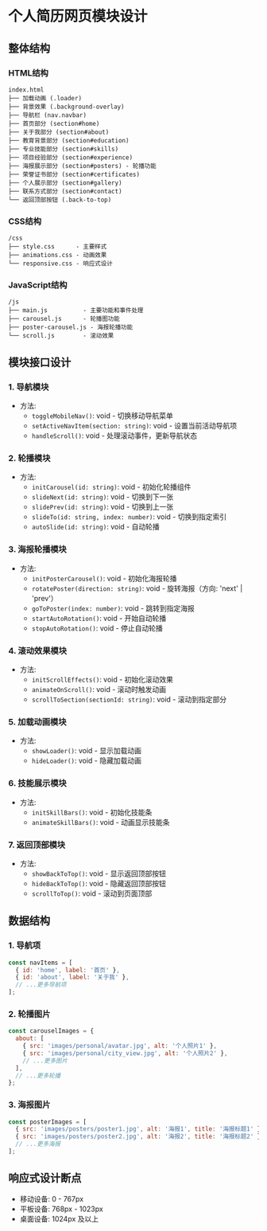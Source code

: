 # 个人简历网页模块设计

## 整体结构

### HTML结构
```
index.html
├── 加载动画 (.loader)
├── 背景效果 (.background-overlay)
├── 导航栏 (nav.navbar)
├── 首页部分 (section#home)
├── 关于我部分 (section#about)
├── 教育背景部分 (section#education)
├── 专业技能部分 (section#skills)
├── 项目经验部分 (section#experience)
├── 海报展示部分 (section#posters) - 轮播功能
├── 荣誉证书部分 (section#certificates)
├── 个人展示部分 (section#gallery)
├── 联系方式部分 (section#contact)
└── 返回顶部按钮 (.back-to-top)
```

### CSS结构
```
/css
├── style.css      - 主要样式
├── animations.css - 动画效果
└── responsive.css - 响应式设计
```

### JavaScript结构
```
/js
├── main.js          - 主要功能和事件处理
├── carousel.js      - 轮播图功能
├── poster-carousel.js - 海报轮播功能
└── scroll.js        - 滚动效果
```

## 模块接口设计

### 1. 导航模块
- 方法:
  - `toggleMobileNav()`: void - 切换移动导航菜单
  - `setActiveNavItem(section: string)`: void - 设置当前活动导航项
  - `handleScroll()`: void - 处理滚动事件，更新导航状态

### 2. 轮播模块
- 方法:
  - `initCarousel(id: string)`: void - 初始化轮播组件
  - `slideNext(id: string)`: void - 切换到下一张
  - `slidePrev(id: string)`: void - 切换到上一张
  - `slideTo(id: string, index: number)`: void - 切换到指定索引
  - `autoSlide(id: string)`: void - 自动轮播

### 3. 海报轮播模块
- 方法:
  - `initPosterCarousel()`: void - 初始化海报轮播
  - `rotatePoster(direction: string)`: void - 旋转海报（方向: 'next' | 'prev'）
  - `goToPoster(index: number)`: void - 跳转到指定海报
  - `startAutoRotation()`: void - 开始自动轮播
  - `stopAutoRotation()`: void - 停止自动轮播

### 4. 滚动效果模块
- 方法:
  - `initScrollEffects()`: void - 初始化滚动效果
  - `animateOnScroll()`: void - 滚动时触发动画
  - `scrollToSection(sectionId: string)`: void - 滚动到指定部分

### 5. 加载动画模块
- 方法:
  - `showLoader()`: void - 显示加载动画
  - `hideLoader()`: void - 隐藏加载动画

### 6. 技能展示模块
- 方法:
  - `initSkillBars()`: void - 初始化技能条
  - `animateSkillBars()`: void - 动画显示技能条

### 7. 返回顶部模块
- 方法:
  - `showBackToTop()`: void - 显示返回顶部按钮
  - `hideBackToTop()`: void - 隐藏返回顶部按钮
  - `scrollToTop()`: void - 滚动到页面顶部

## 数据结构

### 1. 导航项
```javascript
const navItems = [
  { id: 'home', label: '首页' },
  { id: 'about', label: '关于我' },
  // ...更多导航项
];
```

### 2. 轮播图片
```javascript
const carouselImages = {
  about: [
    { src: 'images/personal/avatar.jpg', alt: '个人照片1' },
    { src: 'images/personal/city_view.jpg', alt: '个人照片2' },
    // ...更多图片
  ],
  // ...更多轮播
};
```

### 3. 海报图片
```javascript
const posterImages = [
  { src: 'images/posters/poster1.jpg', alt: '海报1', title: '海报标题1' },
  { src: 'images/posters/poster2.jpg', alt: '海报2', title: '海报标题2' },
  // ...更多海报
];
```

## 响应式设计断点
- 移动设备: 0 - 767px
- 平板设备: 768px - 1023px
- 桌面设备: 1024px 及以上
